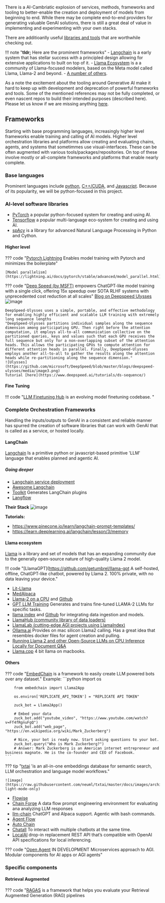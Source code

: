 There is a AI-Cambriatic explosion of services, methods, frameworks and tooling to better-enable the creation and deployment of models from beginning to end. While there may be complete end-to-end providers for generating valuable GenAI solutions, there is still a great deal of value in implementing and experimenting with your own stacks. 

There are additioanlly useful [libraries and tools](./libraries_and_tools.md) that are worthwhile checking out.

!!! note "**tldr;** Here are the prominent frameworks"
    - [Langchain](#langchain) is a early system that has stellar success with a principled design allowing for extensive applications to built on top of it. 
    - [Llama Ecosystem](#llama-ecosystem) is a a community of Llama-focused modelers, based on the Meta model called Llama, Llama-2 and beyond. 
    - [A number of others](#others).

As a note the excitement about the tooling around Generative AI make it hard to keep up with development and deprecation of powerful frameworks and tools. Some of the mentioned references may not be fully completed, or even nascent repos to build their intended purposes (described here). Please let us know if we are missing anything [here](../../Managen.ai/contributing.md). 

## Frameworks 

Starting with base programming languages, increasingly higher level frameworks enable training and calling of AI models. Higher level orchestration libraries and platforms allow creating and evaluating chains, agents, and systems that sometimmes use visual-interfaces. These can be often augmented with various tools/packages/repositories. On top of these involve mostly or all-complete frameworks and platforms that enable nearly complete. 

### Base languages

Prominent languages include [python](https://www.python.org), [C++/CUDA](https://en.wikipedia.org/wiki/CUDA), and [Javascript](https://www.javascript.com). Because of its popularity, we will be python-focused in this project.

### AI-level software libraries

- [PyTorch](https://pytorch.org/) a popular python-focused system for creating and using AI.
- [Tensorflow](https://tensorflow.org) a popular multi-language eco-system for creating and using AI.
- [spAcy](https://spacy.io/) is a library for advanced Natural Language Processing in Python and Cython.

#### Higher level

??? code "[Pytorch Lightning](https://lightning.ai/docs/pytorch/latest/) Enables model training with Pytorch and minimizes the boilerplate"

    [Model parallelism](https://lightning.ai/docs/pytorch/stable/advanced/model_parallel.html)

??? code "[Deep Speed (by MSFT)](https://github.com/microsoft/DeepSpeed) empowers ChatGPT-like model training with a single click, offering 15x speedup over SOTA RLHF systems with unprecedented cost reduction at all scales"
    [Blog on Deepspeed Ulysses](https://github.com/microsoft/DeepSpeed/tree/master/blogs/deepspeed-ulysses)
    ![image](https://github.com/microsoft/DeepSpeed/raw/master/blogs/assets/images/ds-chat-overview.png)
    
    DeepSpeed-Ulysses uses a simple, portable, and effective methodology for enabling highly efficient and scalable LLM training with extremely long sequence lengths
    "DeepSpeed-Ulysses partitions individual samples along the sequence dimension among participating GPU. Then right before the attention computation, it employs all-to-all communication collective on the partitioned queries, keys and values such that each GPU receives the full sequence but only for a non-overlapping subset of the attention heads. This allows the participating GPUs to compute attention for different attention heads in parallel. Finally, DeepSpeed-Ulysses employs another all-to-all to gather the results along the attention heads while re-partitioning along the sequence dimension."
    ![Ulysses](https://github.com/microsoft/DeepSpeed/blob/master/blogs/deepspeed-ulysses/media/image3.png)
    Tutorial [here](https://www.deepspeed.ai/tutorials/ds-sequence/)

#### Fine Tuning

!!! code "[LLM Finetuning Hub](https://github.com/georgian-io/LLM-Finetuning-Hub) is an evolving model finetuning codebase. "

### Complete Orchestration Frameworks

Handling the inputs/outputs to GenAI in a consistent and reliable manner has spurred the creation of software libraries that can work with GenAI that is called as a service, or hosted locally.

#### LangChain
[Langchain](https://python.langchain.com/en/latest/#) Is a primitive python or javascript-based primitive 'LLM' language that enables planned and agentic AI.

##### Going deeper
- [Langchain service deployment](https://github.com/ajndkr/lanarky)
- [Awesome Langchain](https://github.com/kyrolabs/awesome-langchain)
- [Toolkit](https://www.toolkit.club/) Generates LangChain plugins
- [Langflow](https://github.com/logspace-ai/langflow) 

**Their Stack**
![image](https://github.com/ianderrington/genai/assets/76016868/c66bf027-8556-43e6-8e73-de59c5e58d95)


**Tutorials:**

- https://www.pinecone.io/learn/langchain-prompt-templates/
- https://learn.deeplearning.ai/langchain/lesson/3/memory

#### Llama ecosystem

[Llama](https://ai.meta.com/llama/) is a library and set of models that has an expanding community due to the generally open-source nature of high-quality Llama 2 model. 

!!! code "[LlamaGPT](https://github.com/getumbrel/llama-gpt A self-hosted, offline, ChatGPT-like chatbot, powered by Llama 2. 100% private, with no data leaving your device."

- [Lit-Llama](https://github.com/Lightning-AI/lit-llama)
- [MedAlpaca](https://github.com/kbressem/medAlpaca)
- [Llama-2 on a CPU](https://towardsdatascience.com/running-llama-2-on-cpu-inference-for-document-q-a-3d636037a3d8) and [Github](https://github.com/kennethleungty/Llama-2-Open-Source-LLM-CPU-Inference)
- [GPT LLM Training](https://github.com/mshumer/gpt-llm-trainer) Generates and trains fine-tuned LLAMA-2 LLMs for specific tasks. 
- [llama index](https://www.llamaindex.ai/) and [Github](https://github.com/jerryjliu/llama_index) for integrating data ingestion and models. 
- [LlamaHub (community library of data loaders)](https://llamahub.ai)
- [LlamaLab (cutting-edge AGI projects using LlamaIndex)](https://github.com/run-llama/llama-lab)
- [Ollama.ai](https://olama.ai) Provides on mac silicon Llama2 calling. Has a great idea that resembles docker files for agent creation and pulling.
- [Running Llama 2 and other Open-Source LLMs on CPU Inference Locally for Document Q&A](https://github.com/kennethleungty/Llama-2-Open-Source-LLM-CPU-Inference)
- [Llama.cpp](https://github.com/ggerganov/llama.cpp) 4 bit llama on macbooks. 
#### Others



??? code "[EmbedChain](https://github.com/embedchain/embedchain)  is a framework to easily create LLM powered bots over any dataset." 
    Example:
    ```python
        import os

        from embedchain import Llama2App
        
        os.environ['REPLICATE_API_TOKEN'] = "REPLICATE API TOKEN"
        
        zuck_bot = Llama2App()
        
        # Embed your data
        zuck_bot.add("youtube_video", "https://www.youtube.com/watch?v=Ff4fRgnuFgQ")
        zuck_bot.add("web_page", "https://en.wikipedia.org/wiki/Mark_Zuckerberg")
        
        # Nice, your bot is ready now. Start asking questions to your bot.
        zuck_bot.query("Who is Mark Zuckerberg?")
        # Answer: Mark Zuckerberg is an American internet entrepreneur and business magnate. He is the co-founder and CEO of Facebook. 
    ```

??? tip "[txtai](https://github.com/neuml/txtai) 'is an all-in-one embeddings database for semantic search, LLM orchestration and language model workflows."

    ![image](https://raw.githubusercontent.com/neuml/txtai/master/docs/images/architecture.png#gh-light-mode-only)

- [Flowise](https://github.com/FlowiseAI/Flowise)
- [Chain Forge](https://github.com/ianarawjo/ChainForge) A data flow prompt engineering environment for evaluating ana analyzing LLM responses
- [llm-chain](https://docs.llm-chain.xyz/docs/introduction) ChatGPT and Alpaca support. Agentic with bash commands.
- [Agent Flow](https://github.com/simonmesmith/agentflow)
- [Auto Chain](https://github.com/Forethought-Technologies/AutoChain)
- [Chatall](https://github.com/sunner/ChatALL) To interact with multiple chatbots at the same time.
- [LocalAI](https://github.com/go-skynet/LocalAI) drop-in replacement REST API that’s compatible with OpenAI API specifications for local inferencing.

??? code "[Open Agent](https://github.com/dot-agent/openagent) IN DEVELOPMENT Microservices approach to AGI. Modular components for AI apps or AGI agents"

  
### Specific components
#### Retrieval Augmented 

??? code "[RAGAS](https://github.com/explodinggradients/ragas) is a framework that helps you evaluate your Retrieval Augmented Generation (RAG) pipelines

